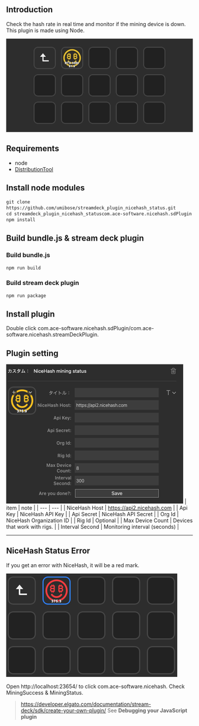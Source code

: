 ## Introduction
Check the hash rate in real time and monitor if the mining device is down.
This plugin is made using Node.

![actiongif](/img/action.gif)

## Requirements
- node
- [DistributionTool](https://developer.elgato.com/documentation/stream-deck/sdk/packaging/)

## Install node modules
```
git clone https://github.com/umibose/streamdeck_plugin_nicehash_status.git
cd streamdeck_plugin_nicehash_statuscom.ace-software.nicehash.sdPlugin
npm install
```
## Build bundle.js & stream deck plugin
### Build bundle.js
```
npm run build
```
### Build stream deck plugin
```
npm run package
```

## Install plugin
Double click com.ace-software.nicehash.sdPlugin/com.ace-software.nicehash.streamDeckPlugin.

## Plugin setting
![actiongif](/img/setting.png)
| item | note |
| --- | --- |
| NiceHash Host | https://api2.nicehash.com |
| Api Key | NiceHash API Key |
| Api Secret | NiceHash API Secret |
| Org Id | NiceHash Organization ID |
| Rig Id | Optional |
| Max Device Count | Devices that work with rigs. |
| Interval Second | Monitoring interval (seconds) |

---

## NiceHash Status Error
If you get an error with NiceHash, it will be a red mark.

![error](/img/error.png)

Open http://localhost:23654/ to click com.ace-software.nicehash.
Check MiningSuccess & MiningStatus.

> https://developer.elgato.com/documentation/stream-deck/sdk/create-your-own-plugin/
> See **Debugging your JavaScript plugin**
